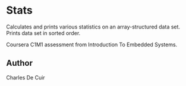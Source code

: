 # Stats

Calculates and prints various statistics on an array-structured data
set. Prints data set in sorted order.

Coursera C1M1 assessment from Introduction To Embedded Systems.

## Author

Charles De Cuir
